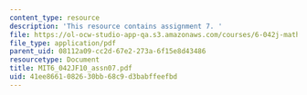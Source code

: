 ```yaml
---
content_type: resource
description: 'This resource contains assignment 7. '
file: https://ol-ocw-studio-app-qa.s3.amazonaws.com/courses/6-042j-mathematics-for-computer-science-fall-2010/41ee8661082630bb68c9d3babffeefbd_MIT6_042JF10_assn07.pdf
file_type: application/pdf
parent_uid: 08112a09-cc2d-67e2-273a-6f15e8d43486
resourcetype: Document
title: MIT6_042JF10_assn07.pdf
uid: 41ee8661-0826-30bb-68c9-d3babffeefbd
---
```

